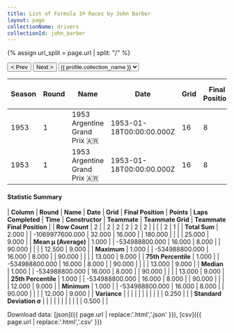 ```yaml
---
title: List of Formula 1® Races by John Barber
layout: page
collectionName: drivers
collectionId: john_barber
---
```


{% assign url_split = page.url | split: "/" %}
<div id="collection-navigation">
<button onclick="selector.options[selector.selectedIndex-1].value && (window.location = selector.options[selector.selectedIndex-1].value);">&lt; Prev</button>
<button onclick="selector.options[selector.selectedIndex+1].value && (window.location = selector.options[selector.selectedIndex+1].value);">Next &gt;</button>
<select id="selector" onchange="this.options[this.selectedIndex].value && (window.location = this.options[this.selectedIndex].value);">
  {% for collectionId in site.data[page.collectionName].refs %}
    {% if collectionId == page.collectionId %}
      {% assign selected = "selected" %}
    {% else %}
      {% assign selected = "" %}
    {% endif %}
    {% assign profile = site.data[page.collectionName][collectionId].profile %}
    <option value="/f1/{{ page.collectionName }}/{{ collectionId }}/{{ url_split[4] }}" {{ selected }}>{{ profile.collection_name }}</option>
  {% endfor %}
</select>
</div>

| Season | Round | Name | Date | Grid | Final Position | Points | Laps Completed | Time | Constructor | Teammate | Teammate Grid | Teammate Final Position |
|--|--|--|--|--|--|--|--|--|--|--|--|--|
| 1953 | 1 | 1953 Argentine Grand Prix 🇦🇷 | 1953-01-18T00:00:00.000Z | 16 | 8 | 0.0 | 90 |   | Cooper 🇬🇧 | [Alan Brown 🇬🇧](/f1/drivers/alan_brown) | 12 | 9 |
| 1953 | 1 | 1953 Argentine Grand Prix 🇦🇷 | 1953-01-18T00:00:00.000Z | 16 | 8 | 0.0 | 90 |   | Cooper 🇬🇧 | [Adolfo Cruz 🇦🇷](/f1/drivers/cruz) | 13 | R |

#### Statistic Summary

| **Column** | **Round** | **Name** | **Date** | **Grid** | **Final Position** | **Points** | **Laps Completed** | **Time** | **Constructor** | **Teammate** | **Teammate Grid** | **Teammate Final Position** |
| **Row Count** | 2 |  | 2 | 2 | 2 | 2 | 2 |  |  |  | 2 | 1 |
| **Total Sum** | 2.000 |  | -1069977600.000 | 32.000 | 16.000 |  | 180.000 |  |  |  | 25.000 | 9.000 |
| **Mean μ (Average)** | 1.000 |  | -534988800.000 | 16.000 | 8.000 |  | 90.000 |  |  |  | 12.500 | 9.000 |
| **Maximum** | 1.000 |  | -534988800.000 | 16.000 | 8.000 |  | 90.000 |  |  |  | 13.000 | 9.000 |
| **75th Percentile** | 1.000 |  | -534988800.000 | 16.000 | 8.000 |  | 90.000 |  |  |  | 13.000 | 9.000 |
| **Median** | 1.000 |  | -534988800.000 | 16.000 | 8.000 |  | 90.000 |  |  |  | 13.000 | 9.000 |
| **25th Percentile** | 1.000 |  | -534988800.000 | 16.000 | 8.000 |  | 90.000 |  |  |  | 12.000 | 9.000 |
| **Minimum** | 1.000 |  | -534988800.000 | 16.000 | 8.000 |  | 90.000 |  |  |  | 12.000 | 9.000 |
| **Variance** |  |  |  |  |  |  |  |  |  |  | 0.250 |  |
| **Standard Deviation σ** |  |  |  |  |  |  |  |  |  |  | 0.500 |  |

Download data: [json]({{ page.url | replace:'.html','.json' }}), [csv]({{ page.url | replace:'.html','.csv' }})
